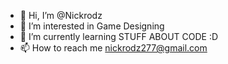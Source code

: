 - 👋 Hi, I’m @Nickrodz
- 👀 I’m interested in Game Designing
- 🌱 I’m currently learning STUFF ABOUT CODE :D
- 📫 How to reach me nickrodz277@gmail.com

<!---
Nickrodz/Nickrodz is a ✨ special ✨ repository because its `README.md` (this file) appears on your GitHub profile.
You can click the Preview link to take a look at your changes.
--->
